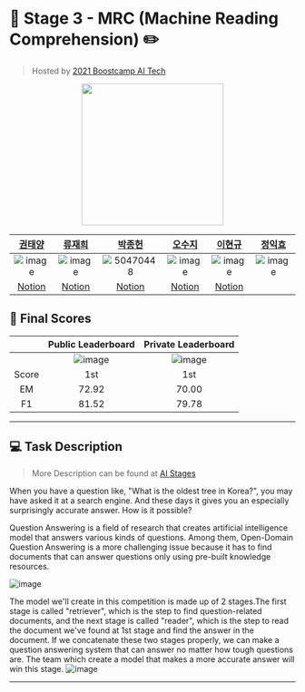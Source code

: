 # 📖 Stage 3 - MRC (Machine Reading Comprehension) ✏️
> Hosted by [2021 Boostcamp AI Tech](https://boostcamp.connect.or.kr/)

<p align="center">
  <img width="250" src="https://github.com/bcaitech1/p3-mrc-team-ikyo/blob/main/img/logo.png">
</p>    

| [권태양](https://github.com/sunnight9507) | [류재희](https://github.com/JaeheeRyu) | [박종헌](https://github.com/PJHgh) | [오수지](https://github.com/ohsuz) | [이현규](https://github.com/LeeHyeonKyu) | [정익효](https://github.com/dlrgy22) |
| :----------: |  :--------:  |  :---------: |  :---------: | :---------: | :---------: |
| ![image](https://user-images.githubusercontent.com/59340911/119260030-eeae6200-bc0b-11eb-92e3-23e69ba35984.png) | ![image](https://user-images.githubusercontent.com/59340911/119260176-8f9d1d00-bc0c-11eb-9a7b-32a33c1a1072.png)| ![50470448](https://user-images.githubusercontent.com/55614265/116680649-e2592f80-a9e6-11eb-8f9e-631c15313c5d.png) | ![image](https://user-images.githubusercontent.com/59340911/119260225-cffc9b00-bc0c-11eb-9fe4-9bf9efd0716f.png)| ![image](https://user-images.githubusercontent.com/59340911/119260159-84e28800-bc0c-11eb-8164-6810a92bff38.png)| ![image](https://user-images.githubusercontent.com/59340911/119260159-84e28800-bc0c-11eb-8164-6810a92bff38.png)|
| [Notion](https://www.notion.so/Sunny-1349e293c9f74de092dce9ee359bd77c) | [Notion](https://www.notion.so/AI-Tech-72ce6764e1974a91b2c25d633288e0e4) | [Notion](https://www.notion.so/Boostcamp-deef2c0783f24c0b8022ba30b5782986) | [Notion](https://www.ohsuz.dev/) | [Notion](https://www.notion.so/thinkwisely/Naver-Boost-Camp-AI-Tech-ba743126e68749d58bdbb7af0580c8ee) | |

## 🥇 Final Scores
||Public Leaderboard|Private Leaderboard|
| :----------: |  :--------:  | :--------:  |
||![image](https://user-images.githubusercontent.com/59340911/119259895-4dbfa700-bc0b-11eb-9633-6eb4d4c633d7.png)|![image](https://user-images.githubusercontent.com/59340911/119259913-5d3ef000-bc0b-11eb-8c10-2f667e960d31.png)|
|Score|1st|1st|
|EM|72.92|70.00|
|F1|81.52|79.78|

---

## 💻 Task Description
> More Description can be found at [AI Stages](http://boostcamp.stages.ai/competitions/31/overview/description)  
  
When you have a question like, "What is the oldest tree in Korea?", you may have asked it at a search engine. And these days it gives you an especially surprisingly accurate answer. How is it possible?

Question Answering is a field of research that creates artificial intelligence model that answers various kinds of questions. Among them, Open-Domain Question Answering is a more challenging issue because it has to find documents that can answer questions only using pre-built knowledge resources.

![image](https://user-images.githubusercontent.com/59340911/119260267-118d4600-bc0d-11eb-95bc-6ea68f7b0df4.png)

The model we'll create in this competition is made up of 2 stages.The first stage is called "retriever", which is the step to find question-related documents, and the next stage is called "reader", which is the step to read the document we've found at 1st stage and find the answer in the document. If we concatenate these two stages properly, we can make a question answering system that can answer no matter how tough questions are. The team which create a model that makes a more accurate answer will win this stage.
![image](https://user-images.githubusercontent.com/59340911/119260915-f1ab5180-bc0f-11eb-9ddc-cad4585bc8ce.png)

---
